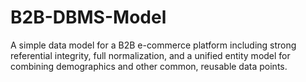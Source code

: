 # B2B-DBMS-Model
A simple data model for a B2B e-commerce platform including strong referential integrity, full normalization, and a unified entity model for combining demographics and other common, reusable data points.
